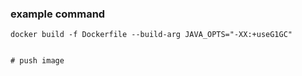 ### example command

```shell
docker build -f Dockerfile --build-arg JAVA_OPTS="-XX:+useG1GC"


# push image




```
